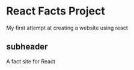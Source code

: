 # React Facts Project

My first attempt at creating a website using react

## subheader

A fact site for React